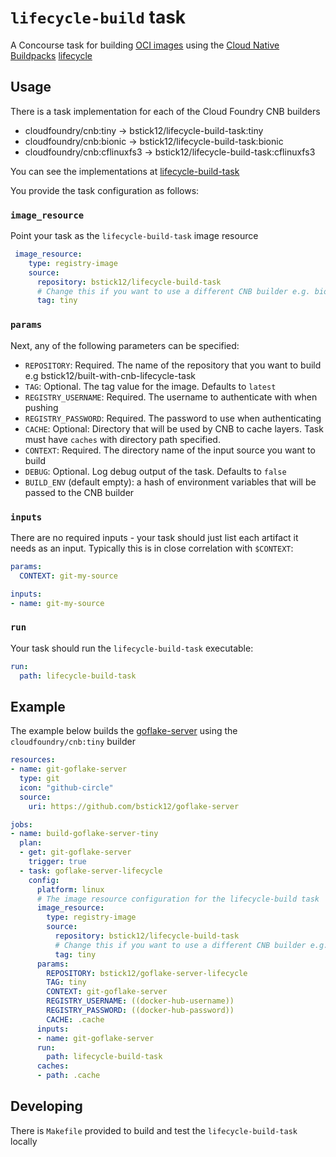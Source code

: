# `lifecycle-build` task

A Concourse task for building [OCI
images](https://github.com/opencontainers/image-spec) using the [Cloud Native Buildpacks](https://buildpacks.io/) [lifecycle](https://github.com/buildpacks/lifecycle) 

## Usage

There is a task implementation for each of the Cloud Foundry CNB builders
* cloudfoundry/cnb:tiny -> bstick12/lifecycle-build-task:tiny
* cloudfoundry/cnb:bionic -> bstick12/lifecycle-build-task:bionic
* cloudfoundry/cnb:cflinuxfs3 -> bstick12/lifecycle-build-task:cflinuxfs3

You can see the implementations at [lifecycle-build-task](https://hub.docker.com/r/bstick12/lifecycle-build-task/tags)

You provide the task configuration as follows:

### `image_resource`

Point your task as the `lifecycle-build-task` image resource

```yaml
 image_resource:
    type: registry-image
    source:
      repository: bstick12/lifecycle-build-task
      # Change this if you want to use a different CNB builder e.g. bionic, cflinuxfs3
      tag: tiny
```

### `params`

Next, any of the following parameters can be specified:

* `REPOSITORY`:  Required. The name of the repository that you want to build e.g bstick12/built-with-cnb-lifecycle-task
* `TAG`: Optional. The tag value for the image. Defaults to `latest`
* `REGISTRY_USERNAME`: Required. The username to authenticate with when pushing
* `REGISTRY_PASSWORD`: Required. The password to use when authenticating
* `CACHE`: Optional: Directory that will be used by CNB to cache layers. Task must have `caches` with directory path specified.
* `CONTEXT`: Required. The directory name of the input source you want to build
* `DEBUG`: Optional. Log debug output of the task. Defaults to `false`
* `BUILD_ENV` (default empty): a hash of environment variables that will be passed to the CNB builder

### `inputs`

There are no required inputs - your task should just list each artifact it
needs as an input. Typically this is in close correlation with `$CONTEXT`:

```yaml
params:
  CONTEXT: git-my-source

inputs:
- name: git-my-source
```

### `run`

Your task should run the `lifecycle-build-task` executable:

```yaml
run:
  path: lifecycle-build-task
```

## Example

The example below builds the [goflake-server](https://github.com/bstick12/goflake-server) using the `cloudfoundry/cnb:tiny` builder

```yaml
resources:
- name: git-goflake-server
  type: git
  icon: "github-circle"
  source:
    uri: https://github.com/bstick12/goflake-server

jobs:
- name: build-goflake-server-tiny
  plan:
  - get: git-goflake-server
    trigger: true
  - task: goflake-server-lifecycle
    config:
      platform: linux
      # The image resource configuration for the lifecycle-build task
      image_resource:
        type: registry-image
        source:
          repository: bstick12/lifecycle-build-task
          # Change this if you want to use a different CNB builder e.g. bionic, cflinuxfs3
          tag: tiny
      params:
        REPOSITORY: bstick12/goflake-server-lifecycle
        TAG: tiny
        CONTEXT: git-goflake-server
        REGISTRY_USERNAME: ((docker-hub-username))
        REGISTRY_PASSWORD: ((docker-hub-password))
        CACHE: .cache
      inputs:
      - name: git-goflake-server
      run:
        path: lifecycle-build-task
      caches:
      - path: .cache
```


## Developing

There is `Makefile` provided to build and test the `lifecycle-build-task` locally

